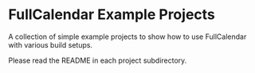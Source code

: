 
# FullCalendar Example Projects

A collection of simple example projects to show how to use FullCalendar with various build setups.

Please read the README in each project subdirectory.
